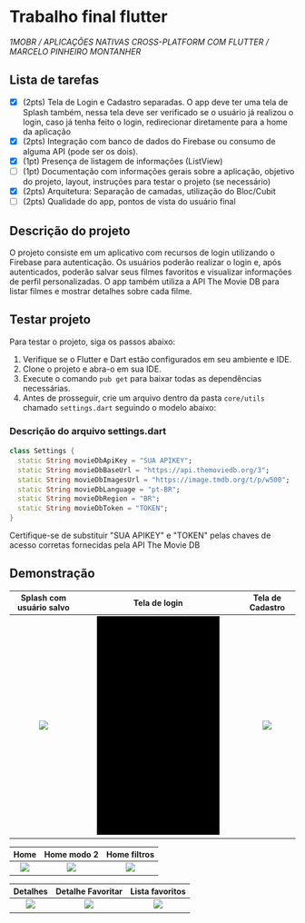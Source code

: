 # Trabalho final flutter

_1MOBR / APLICAÇÕES NATIVAS CROSS-PLATFORM COM FLUTTER / MARCELO PINHEIRO MONTANHER_

## Lista de tarefas

- [x] (2pts) Tela de Login e Cadastro separadas. O app deve ter uma tela de Splash também, nessa
  tela deve ser verificado se o usuário já realizou o login, caso já tenha feito o login,
  redirecionar diretamente para a home da aplicação
- [x] (2pts) Integração com banco de dados do Firebase ou consumo de alguma API (pode ser os dois).
- [x] (1pt) Presença de listagem de informações (ListView)
- [ ] (1pt) Documentação com informações gerais sobre a aplicação, objetivo do projeto, layout,
  instruções para testar o projeto (se necessário)
- [x] (2pts) Arquitetura: Separação de camadas, utilização do Bloc/Cubit
- [ ] (2pts) Qualidade do app, pontos de vista do usuário final

## Descrição do projeto

O projeto consiste em um aplicativo com recursos de login utilizando o Firebase para autenticação.
Os usuários poderão realizar o login e, após autenticados, poderão salvar seus filmes favoritos e
visualizar informações de perfil personalizadas. O app também utiliza a API The Movie DB para listar
filmes e mostrar detalhes sobre cada filme.

## Testar projeto

Para testar o projeto, siga os passos abaixo:

1. Verifique se o Flutter e Dart estão configurados em seu ambiente e IDE.
2. Clone o projeto e abra-o em sua IDE.
3. Execute o comando `pub get` para baixar todas as dependências necessárias.
4. Antes de prosseguir, crie um arquivo dentro da pasta `core/utils` chamado `settings.dart`
   seguindo o modelo abaixo:

### Descrição do arquivo settings.dart

```dart
class Settings {
  static String movieDbApiKey = "SUA APIKEY";
  static String movieDbBaseUrl = "https://api.themoviedb.org/3";
  static String movieDbImagesUrl = "https://image.tmdb.org/t/p/w500";
  static String movieDbLanguage = "pt-BR";
  static String movieDbRegion = "BR";
  static String movieDbToken = "TOKEN";
}
```

Certifique-se de substituir "SUA APIKEY" e "TOKEN" pelas chaves de acesso corretas fornecidas pela
API The Movie DB

## Demonstração

|       Splash com usuário salvo        |               Tela de login               |               Tela de Cadastro               |
|:-------------------------------------:|:-----------------------------------------:|:--------------------------------------------:|
| <img src="docs/Splash.gif" width=80%> | <img src="docs/tela-login.gif" width=80%> | <img src="docs/tela-cadastro.gif" width=80%> |

|                    Home                     |                 Home modo 2                  |                Home filtros                 |
|:-------------------------------------------:|:--------------------------------------------:|:-------------------------------------------:|
| <img src="docs/lista-filmes.gif" width=80%> | <img src="docs/lista-filmes2.gif" width=80%> | <img src="docs/home-filtro.gif" width=80%>  |

|                Detalhes                 |          Detalhe Favoritar          |                Lista favoritos                 |
|:---------------------------------------:|:-----------------------------------:|:----------------------------------------------:|
| <img src="docs/detalhes.gif" width=80%> | <img src="docs/like.gif" width=80%> | <img src="docs/lista-favoritos.gif" width=80%> |